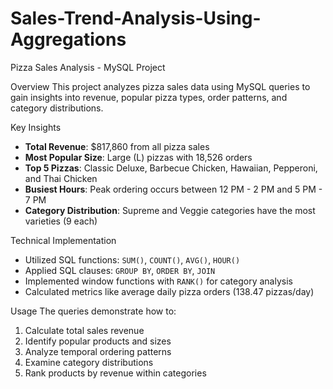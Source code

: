 # Sales-Trend-Analysis-Using-Aggregations

Pizza Sales Analysis - MySQL Project

Overview
This project analyzes pizza sales data using MySQL queries to gain insights into revenue, popular pizza types, order patterns, and category distributions.

Key Insights
- **Total Revenue**: $817,860 from all pizza sales
- **Most Popular Size**: Large (L) pizzas with 18,526 orders
- **Top 5 Pizzas**: Classic Deluxe, Barbecue Chicken, Hawaiian, Pepperoni, and Thai Chicken
- **Busiest Hours**: Peak ordering occurs between 12 PM - 2 PM and 5 PM - 7 PM
- **Category Distribution**: Supreme and Veggie categories have the most varieties (9 each)

Technical Implementation
- Utilized SQL functions: `SUM()`, `COUNT()`, `AVG()`, `HOUR()`
- Applied SQL clauses: `GROUP BY`, `ORDER BY`, `JOIN`
- Implemented window functions with `RANK()` for category analysis
- Calculated metrics like average daily pizza orders (138.47 pizzas/day)

Usage
The queries demonstrate how to:
1. Calculate total sales revenue
2. Identify popular products and sizes
3. Analyze temporal ordering patterns
4. Examine category distributions
5. Rank products by revenue within categories

